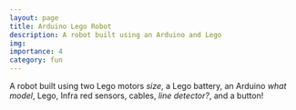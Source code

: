 ```yaml
---
layout: page
title: Arduino Lego Robot
description: A robot built using an Arduino and Lego
img:
importance: 4
category: fun
---
```


A robot built using two Lego motors *size*, a Lego battery, an Arduino *what model*, Lego, Infra red sensors, cables, *line detector?*, and a button!
